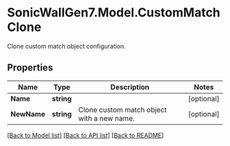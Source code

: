 # SonicWallGen7.Model.CustomMatchClone
Clone custom match object configuration.

## Properties

Name | Type | Description | Notes
------------ | ------------- | ------------- | -------------
**Name** | **string** |  | [optional] 
**NewName** | **string** | Clone custom match object with a new name. | [optional] 

[[Back to Model list]](../README.md#documentation-for-models) [[Back to API list]](../README.md#documentation-for-api-endpoints) [[Back to README]](../README.md)

